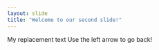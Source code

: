 ```yaml
---
layout: slide
title: "Welcome to our second slide!"
---
```

My replacement text
Use the left arrow to go back!
